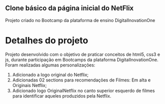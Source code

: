 ## Clone básico da página inicial do NetFlix
Projeto criado no Bootcamp da plataforma de ensino DigitalInovationOne

# Detalhes do projeto
Projeto desenvolvido com o objetivo de praticar conceitos de html5, css3 e js, durante participação em Bootcamps da plataforma DigitalInovationOne. Foram realizadas algumas personalizações:

1. Adicionado a logo original do Netflix;
2. Adicionadas 02 sections para recomendações de Filmes: Em alta e Originais Netflix;
3. Adicionado logo OriginalNetflix no canto superior esquerdo de filmes para identificar aqueles produzidos pela Netflix.
